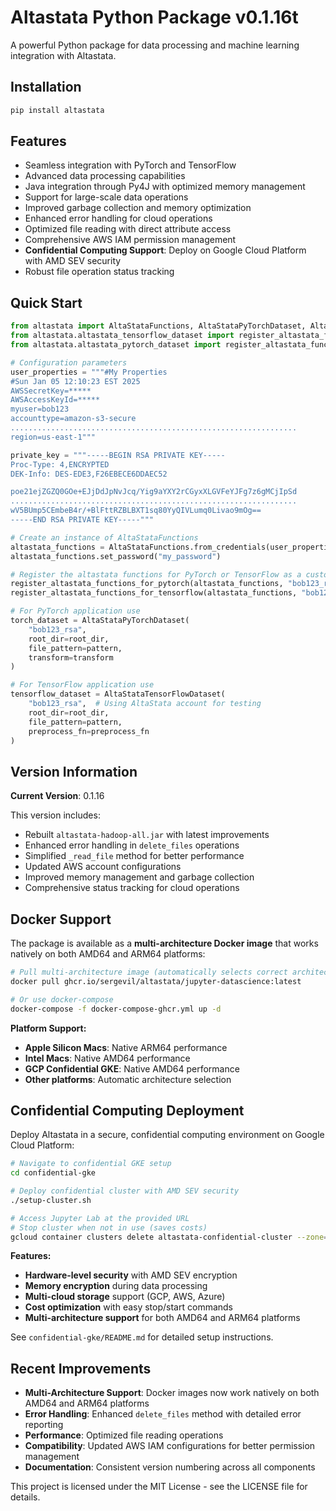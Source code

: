 # Altastata Python Package v0.1.16t 

A powerful Python package for data processing and machine learning integration with Altastata.

## Installation

```bash
pip install altastata
```

## Features

- Seamless integration with PyTorch and TensorFlow
- Advanced data processing capabilities
- Java integration through Py4J with optimized memory management
- Support for large-scale data operations
- Improved garbage collection and memory optimization
- Enhanced error handling for cloud operations
- Optimized file reading with direct attribute access
- Comprehensive AWS IAM permission management
- **Confidential Computing Support**: Deploy on Google Cloud Platform with AMD SEV security
- Robust file operation status tracking

## Quick Start

```python
from altastata import AltaStataFunctions, AltaStataPyTorchDataset, AltaStataTensorFlowDataset
from altastata.altastata_tensorflow_dataset import register_altastata_functions_for_tensorflow
from altastata.altastata_pytorch_dataset import register_altastata_functions_for_pytorch

# Configuration parameters
user_properties = """#My Properties
#Sun Jan 05 12:10:23 EST 2025
AWSSecretKey=*****
AWSAccessKeyId=*****
myuser=bob123
accounttype=amazon-s3-secure
................................................................
region=us-east-1"""

private_key = """-----BEGIN RSA PRIVATE KEY-----
Proc-Type: 4,ENCRYPTED
DEK-Info: DES-EDE3,F26EBECE6DDAEC52

poe21ejZGZQ0GOe+EJjDdJpNvJcq/Yig9aYXY2rCGyxXLGVFeYJFg7z6gMCjIpSd
................................................................
wV5BUmp5CEmbeB4r/+BlFttRZBLBXT1sq80YyQIVLumq0Livao9mOg==
-----END RSA PRIVATE KEY-----"""

# Create an instance of AltaStataFunctions
altastata_functions = AltaStataFunctions.from_credentials(user_properties, private_key)
altastata_functions.set_password("my_password")

# Register the altastata functions for PyTorch or TensorFlow as a custom dataset
register_altastata_functions_for_pytorch(altastata_functions, "bob123_rsa")
register_altastata_functions_for_tensorflow(altastata_functions, "bob123_rsa")

# For PyTorch application use
torch_dataset = AltaStataPyTorchDataset(
    "bob123_rsa",
    root_dir=root_dir,
    file_pattern=pattern,
    transform=transform
)

# For TensorFlow application use
tensorflow_dataset = AltaStataTensorFlowDataset(
    "bob123_rsa",  # Using AltaStata account for testing
    root_dir=root_dir,
    file_pattern=pattern,
    preprocess_fn=preprocess_fn
)
```

## Version Information

**Current Version**: 0.1.16

This version includes:
- Rebuilt `altastata-hadoop-all.jar` with latest improvements
- Enhanced error handling in `delete_files` operations
- Simplified `_read_file` method for better performance
- Updated AWS account configurations
- Improved memory management and garbage collection
- Comprehensive status tracking for cloud operations

## Docker Support

The package is available as a **multi-architecture Docker image** that works natively on both AMD64 and ARM64 platforms:

```bash
# Pull multi-architecture image (automatically selects correct architecture)
docker pull ghcr.io/sergevil/altastata/jupyter-datascience:latest

# Or use docker-compose
docker-compose -f docker-compose-ghcr.yml up -d
```

**Platform Support:**
- **Apple Silicon Macs**: Native ARM64 performance
- **Intel Macs**: Native AMD64 performance  
- **GCP Confidential GKE**: Native AMD64 performance
- **Other platforms**: Automatic architecture selection

## Confidential Computing Deployment

Deploy Altastata in a secure, confidential computing environment on Google Cloud Platform:

```bash
# Navigate to confidential GKE setup
cd confidential-gke

# Deploy confidential cluster with AMD SEV security
./setup-cluster.sh

# Access Jupyter Lab at the provided URL
# Stop cluster when not in use (saves costs)
gcloud container clusters delete altastata-confidential-cluster --zone=us-central1-a
```

**Features:**
- **Hardware-level security** with AMD SEV encryption
- **Memory encryption** during data processing
- **Multi-cloud storage** support (GCP, AWS, Azure)
- **Cost optimization** with easy stop/start commands
- **Multi-architecture support** for both AMD64 and ARM64 platforms

See `confidential-gke/README.md` for detailed setup instructions.

## Recent Improvements

- **Multi-Architecture Support**: Docker images now work natively on both AMD64 and ARM64 platforms
- **Error Handling**: Enhanced `delete_files` method with detailed error reporting
- **Performance**: Optimized file reading operations
- **Compatibility**: Updated AWS IAM configurations for better permission management
- **Documentation**: Consistent version numbering across all components

This project is licensed under the MIT License - see the LICENSE file for details. 